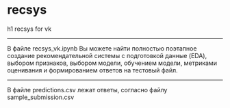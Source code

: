 # recsys
h1 recsys for vk

***
В файле recsys_vk.ipynb Вы можете найти полностью поэтапное создание рекомендательной системы с подготовкой данные (EDA), выбором признаков, выбором модели, обучением модели, метриками оценивания и формированием ответов на тестовый файл. 
***
В файле predictions.csv лежат ответы, согласно файлу sample_submission.csv
